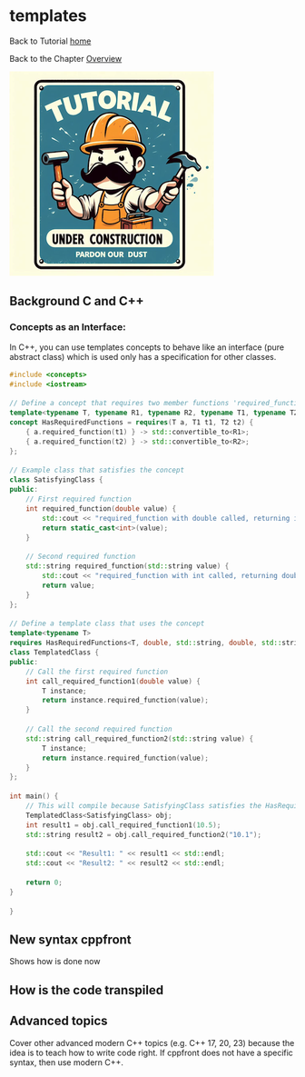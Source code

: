 # templates


Back to Tutorial [home](../README.md)

Back to the Chapter [Overview](Overview.md)

![Tutorial Under Construction](../TutorialUnderConstruction.png)

## Background C and C++

### Concepts as an Interface:

In C++, you can use templates concepts to behave like an interface (pure abstract class) which is used only has a specification for other classes.


```c++
#include <concepts>
#include <iostream>

// Define a concept that requires two member functions 'required_function' with different signatures
template<typename T, typename R1, typename R2, typename T1, typename T2>
concept HasRequiredFunctions = requires(T a, T1 t1, T2 t2) {
    { a.required_function(t1) } -> std::convertible_to<R1>;
    { a.required_function(t2) } -> std::convertible_to<R2>;
};

// Example class that satisfies the concept
class SatisfyingClass {
public:
    // First required function
    int required_function(double value) {
        std::cout << "required_function with double called, returning int" << std::endl;
        return static_cast<int>(value);
    }

    // Second required function
    std::string required_function(std::string value) {
        std::cout << "required_function with int called, returning double" << std::endl;
        return value;
    }
};

// Define a template class that uses the concept
template<typename T>
requires HasRequiredFunctions<T, double, std::string, double, std::string> // Concept is applied here with T and expected return types
class TemplatedClass {
public:
    // Call the first required function
    int call_required_function1(double value) {
        T instance;
        return instance.required_function(value);
    }

    // Call the second required function
    std::string call_required_function2(std::string value) {
        T instance;
        return instance.required_function(value);
    }
};

int main() {
    // This will compile because SatisfyingClass satisfies the HasRequiredFunctions concept
    TemplatedClass<SatisfyingClass> obj;
    int result1 = obj.call_required_function1(10.5);
    std::string result2 = obj.call_required_function2("10.1");

    std::cout << "Result1: " << result1 << std::endl;
    std::cout << "Result2: " << result2 << std::endl;

    return 0;
}

}
```



## New syntax cppfront

Shows how is done now


## How is the code transpiled

## Advanced topics

Cover other advanced modern C++ topics (e.g. C++ 17, 20, 23) because the idea is to teach how to write code right.
If cppfront does not have a specific syntax, then use modern C++.

